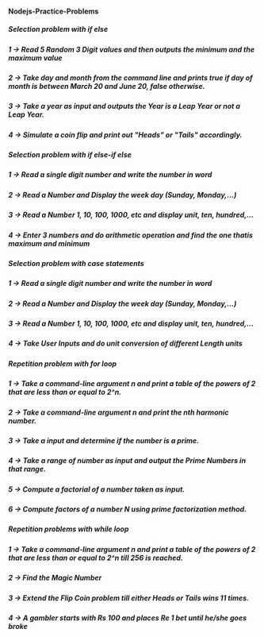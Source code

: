 #### Nodejs-Practice-Problems

##### Selection problem with if else
##### 1 -> Read 5 Random 3 Digit values and then outputs the minimum and the maximum value
##### 2 -> Take day and month from the command line and prints true if day of month is between March 20 and June 20, false otherwise.
##### 3 -> Take a year as input and outputs the Year is a Leap Year or not a Leap Year.
##### 4 -> Simulate a coin flip and print out "Heads" or "Tails" accordingly.

##### Selection problem with if else-if else
##### 1 -> Read a single digit number and write the number in word
##### 2 -> Read a Number and Display the week day (Sunday, Monday,...)
##### 3 -> Read a Number 1, 10, 100, 1000, etc and display unit, ten, hundred,...
##### 4 -> Enter 3 numbers and do arithmetic operation and find the one thatis maximum and minimum

##### Selection problem with case statements
##### 1 -> Read a single digit number and write the number in word
##### 2 -> Read a Number and Display the week day (Sunday, Monday,...)
##### 3 -> Read a Number 1, 10, 100, 1000, etc and display unit, ten, hundred,...
##### 4 -> Take User Inputs and do unit conversion of different Length units

##### Repetition problem with for loop
##### 1 -> Take a command-line argument n and print a table of the powers of 2 that are less than or equal to 2^n.
##### 2 -> Take a command-line argument n and print the nth harmonic number.
##### 3 -> Take a input and determine if the number is a prime.
##### 4 -> Take a range of number as input and output the Prime Numbers in that range.
##### 5 -> Compute a factorial of a number taken as input.
##### 6 -> Compute factors of a number N using prime factorization method.

##### Repetition problems with while loop
##### 1 -> Take a command-line argument n and print a table of the powers of 2 that are less than or equal to 2^n till 256 is reached.
##### 2 -> Find the Magic Number
##### 3 -> Extend the Flip Coin problem till either Heads or Tails wins 11 times.
##### 4 -> A gambler starts with Rs 100 and places Re 1 bet until he/she goes broke


